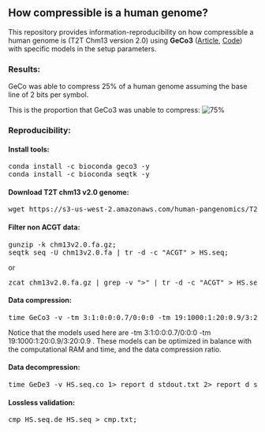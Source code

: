 
## <b>How compressible is a human genome?</b> ##

This repository provides information-reproducibility on how compressible a human genome is (T2T Chm13 version 2.0) using <b>GeCo3</b> ([Article](https://doi.org/10.1093/gigascience/giaa119), [Code](https://github.com/cobilab/geco3)) with specific models in the setup parameters.

### Results:

GeCo was able to compress 25% of a human genome assuming the base line of 2 bits per symbol.

This is the proportion that GeCo3 was unable to compress:
![75%](https://progress-bar.dev/75)



### Reproducibility:

#### Install tools:
<pre>
conda install -c bioconda geco3 -y
conda install -c bioconda seqtk -y
</pre>

#### Download T2T chm13 v2.0 genome:
<pre>
wget https://s3-us-west-2.amazonaws.com/human-pangenomics/T2T/CHM13/assemblies/analysis_set/chm13v2.0.fa.gz
</pre>

#### Filter non ACGT data:

<pre>
gunzip -k chm13v2.0.fa.gz; 
seqtk seq -U chm13v2.0.fa | tr -d -c "ACGT" > HS.seq;
</pre>
or
<pre>
zcat chm13v2.0.fa.gz | grep -v ">" | tr -d -c "ACGT" > HS.seq;
</pre>

#### Data compression:

<pre>
time GeCo3 -v -tm 3:1:0:0:0.7/0:0:0 -tm 19:1000:1:20:0.9/3:20:0.9 HS.seq 1> report_c_stdout.txt 2> report_c_stderr.txt;
</pre>
Notice that the models used here are -tm 3:1:0:0:0.7/0:0:0 -tm 19:1000:1:20:0.9/3:20:0.9 . These models can be optimized in balance with the computational RAM and time, and the data compression ratio.

#### Data decompression:
<pre>
time GeDe3 -v HS.seq.co 1> report_d_stdout.txt 2> report_d_stderr.txt;
</pre>

#### Lossless validation:
<pre>
cmp HS.seq.de HS.seq > cmp.txt;
</pre>

